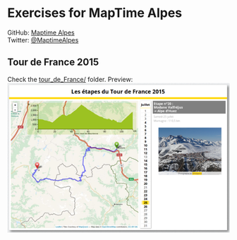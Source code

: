 # Exercises for MapTime Alpes

GitHub:  [Maptime Alpes](https://github.com/MaptimeAlpes)  
Twitter: [@MaptimeAlpes](https://twitter.com/MaptimeAlpes)

## Tour de France 2015

Check the [tour_de_France/](https://github.com/lducerf/maptime/tree/master/tour_de_France) folder. Preview:  
![preview](https://raw.githubusercontent.com/lducerf/maptime/master/tour_de_France/preview.png "Preview")
